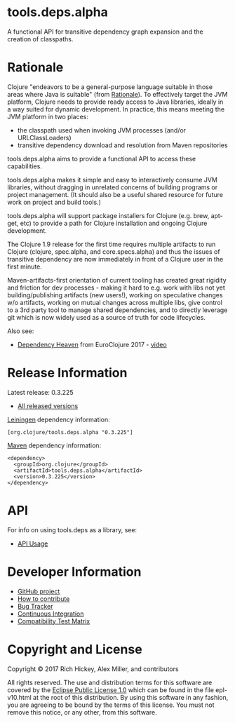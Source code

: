 tools.deps.alpha
========================================

A functional API for transitive dependency graph expansion and the creation of classpaths.

# Rationale

Clojure "endeavors to be a general-purpose language suitable in those areas where Java is suitable" (from [Rationale](https://clojure.org/about/rationale)). To effectively target the JVM platform, Clojure needs to provide ready access to Java libraries, ideally in a way suited for dynamic development. In practice, this means meeting the JVM platform in two places:

* the classpath used when invoking JVM processes (and/or URLClassLoaders)
* transitive dependency download and resolution from Maven repositories

tools.deps.alpha aims to provide a functional API to access these capabilities.

tools.deps.alpha makes it simple and easy to interactively consume JVM libraries, without dragging in unrelated concerns of building programs or project management. (It should also be a useful shared resource for future work on project and build tools.) 

tools.deps.alpha will support package installers for Clojure (e.g. brew, apt-get, etc) to provide a path for Clojure installation and ongoing Clojure development.

The Clojure 1.9 release for the first time requires multiple artifacts to run Clojure (clojure, spec.alpha, and core.specs.alpha) and thus the issues of transitive dependency are now immediately in front of a Clojure user in the first minute.

Maven-artifacts-first orientation of current tooling has created great rigidity and friction for dev processes - making it hard to e.g. work with libs not yet building/publishing artifacts (new users!), working on speculative changes w/o artifacts, working on mutual changes across multiple libs, give control to a 3rd party tool to manage shared dependencies, and to directly leverage git which is now widely used as a source of truth for code lifecycles.

Also see:

* [Dependency Heaven](http://cdn.cognitect.com/presentations/2017/dependency_heaven.pdf) from EuroClojure 2017 - [video](https://youtube.com/watch?v=sStlTye-Kjk)

# Release Information

Latest release: 0.3.225

* [All released versions](http://search.maven.org/#search%7Cgav%7C1%7Cg%3A%22org.clojure%22%20AND%20a%3A%22tools.deps.alpha%22)

[Leiningen](http://github.com/technomancy/leiningen/) dependency information:

```
[org.clojure/tools.deps.alpha "0.3.225"]
```

[Maven](http://maven.apache.org) dependency information:

```
<dependency>
  <groupId>org.clojure</groupId>
  <artifactId>tools.deps.alpha</artifactId>
  <version>0.3.225</version>
</dependency>
```

# API 

For info on using tools.deps as a library, see:

* [API Usage](API.md)

# Developer Information

* [GitHub project](https://github.com/clojure/tools.deps.alpha)
* [How to contribute](https://dev.clojure.org/display/community/Contributing)
* [Bug Tracker](https://dev.clojure.org/jira/browse/TDEPS)
* [Continuous Integration](https://build.clojure.org/job/tools.deps.alpha/)
* [Compatibility Test Matrix](https://build.clojure.org/job/tools.deps.alpha-test-matrix/)

# Copyright and License

Copyright © 2017 Rich Hickey, Alex Miller, and contributors

All rights reserved. The use and
distribution terms for this software are covered by the
[Eclipse Public License 1.0] which can be found in the file
epl-v10.html at the root of this distribution. By using this software
in any fashion, you are agreeing to be bound by the terms of this
license. You must not remove this notice, or any other, from this
software.

[Eclipse Public License 1.0]: http://opensource.org/licenses/eclipse-1.0.php
